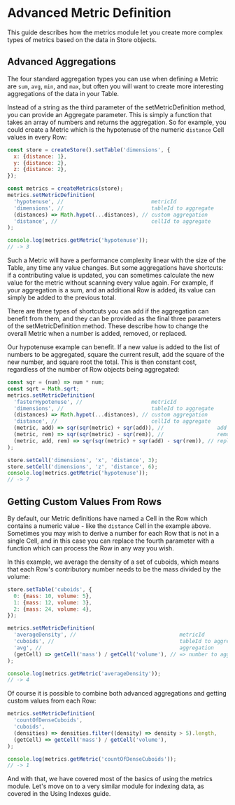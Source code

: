 # Advanced Metric Definition

This guide describes how the metrics module let you create more complex types of
metrics based on the data in Store objects.

## Advanced Aggregations

The four standard aggregation types you can use when defining a Metric are
`sum`, `avg`, `min`, and `max`, but often you will want to create more
interesting aggregations of the data in your Table.

Instead of a string as the third parameter of the setMetricDefinition method,
you can provide an Aggregate parameter. This is simply a function that takes an
array of numbers and returns the aggregation. So for example, you could create a
Metric which is the hypotenuse of the numeric `distance` Cell values in every
Row:

```js
const store = createStore().setTable('dimensions', {
  x: {distance: 1},
  y: {distance: 2},
  z: {distance: 2},
});

const metrics = createMetrics(store);
metrics.setMetricDefinition(
  'hypotenuse', //                            metricId
  'dimensions', //                            tableId to aggregate
  (distances) => Math.hypot(...distances), // custom aggregation
  'distance', //                              cellId to aggregate
);

console.log(metrics.getMetric('hypotenuse'));
// -> 3
```

Such a Metric will have a performance complexity linear with the size of the
Table, any time any value changes. But some aggregations have shortcuts: if a
contributing value is updated, you can sometimes calculate the new value for the
metric without scanning every value again. For example, if your aggregation is a
sum, and an additional Row is added, its value can simply be added to the
previous total.

There are three types of shortcuts you can add if the aggregation can benefit
from them, and they can be provided as the final three parameters of the
setMetricDefinition method. These describe how to change the overall Metric when
a number is added, removed, or replaced.

Our hypotenuse example can benefit. If a new value is added to the list of
numbers to be aggregated, square the current result, add the square of the new
number, and square root the total. This is then constant cost, regardless of the
number of Row objects being aggregated:

```js
const sqr = (num) => num * num;
const sqrt = Math.sqrt;
metrics.setMetricDefinition(
  'fasterHypotenuse', //                      metricId
  'dimensions', //                            tableId to aggregate
  (distances) => Math.hypot(...distances), // custom aggregation
  'distance', //                              cellId to aggregate
  (metric, add) => sqr(sqr(metric) + sqr(add)), //                 add
  (metric, rem) => sqr(sqr(metric) - sqr(rem)), //                 remove
  (metric, add, rem) => sqr(sqr(metric) + sqr(add) - sqr(rem)), // replace
);

store.setCell('dimensions', 'x', 'distance', 3);
store.setCell('dimensions', 'z', 'distance', 6);
console.log(metrics.getMetric('hypotenuse'));
// -> 7
```

## Getting Custom Values From Rows

By default, our Metric definitions have named a Cell in the Row which contains a
numeric value - like the `distance` Cell in the example above. Sometimes you may
wish to derive a number for each Row that is not in a single Cell, and in this
case you can replace the fourth parameter with a function which can process the
Row in any way you wish.

In this example, we average the density of a set of cuboids, which means that
each Row's contributory number needs to be the mass divided by the volume:

```js
store.setTable('cuboids', {
  0: {mass: 10, volume: 5},
  1: {mass: 12, volume: 3},
  2: {mass: 24, volume: 4},
});

metrics.setMetricDefinition(
  'averageDensity', //                                 metricId
  'cuboids', //                                        tableId to aggregate
  'avg', //                                            aggregation
  (getCell) => getCell('mass') / getCell('volume'), // => number to aggregate
);

console.log(metrics.getMetric('averageDensity'));
// -> 4
```

Of course it is possible to combine both advanced aggregations and getting
custom values from each Row:

```js
metrics.setMetricDefinition(
  'countOfDenseCuboids',
  'cuboids',
  (densities) => densities.filter((density) => density > 5).length,
  (getCell) => getCell('mass') / getCell('volume'),
);

console.log(metrics.getMetric('countOfDenseCuboids'));
// -> 1
```

And with that, we have covered most of the basics of using the metrics module.
Let's move on to a very similar module for indexing data, as covered in the
Using Indexes guide.
